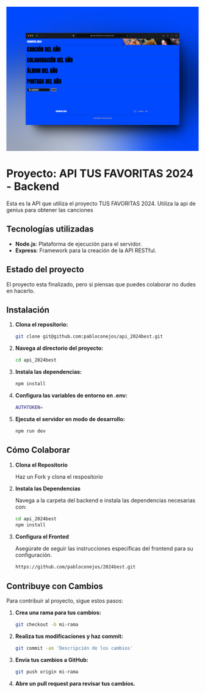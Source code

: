 ![screenshot](./assets/gitImage/main_photo.png)

# Proyecto: API TUS FAVORITAS 2024 - Backend

Esta es la API que utiliza el proyecto TUS FAVORITAS 2024. Utiliza la api de genius para obtener las canciones

## Tecnologías utilizadas

- **Node.js**: Plataforma de ejecución para el servidor.
- **Express**: Framework para la creación de la API RESTful.

## Estado del proyecto
El proyecto esta finalizado, pero si piensas que puedes colaborar no dudes en hacerlo.

## Instalación

1. **Clona el repositorio:**
   ```bash
   git clone git@github.com:pabloconejos/api_2024best.git
2. **Navega al directorio del proyecto:**
    ```bash
    cd api_2024best
3. **Instala las dependencias:**
    ```bash
    npm install
4. **Configura las variables de entorno en .env:**
    ```bash
    AUTHTOKEN=
    
5. **Ejecuta el servidor en modo de desarrollo:**
   ```bash
   npm run dev


## Cómo Colaborar

1. **Clona el Repositorio**

   Haz un Fork y clona el respositorio
   
2. **Instala las Dependencias**

    Navega a la carpeta del backend e instala las dependencias necesarias con:
  
    ```bash
    cd api_2024best
    npm install

3. **Configura el Fronted**

    Asegúrate de seguir las instrucciones específicas del frontend para su configuración.
    ```bash
    https://github.com/pabloconejos/2024best.git

## Contribuye con Cambios

Para contribuir al proyecto, sigue estos pasos:

1. **Crea una rama para tus cambios:**

   ```bash
   git checkout -b mi-rama
   
2. **Realiza tus modificaciones y haz commit:**

    ```bash
    git commit -am 'Descripción de los cambios'
3. **Envía tus cambios a GitHub:**

    ```bash
    git push origin mi-rama
    
4. **Abre un pull request para revisar tus cambios.**
